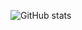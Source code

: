 ![GitHub stats](https://github-readme-stats.vercel.app/api?username=whominwo&show_icons=true&theme=radical)
